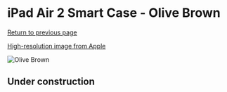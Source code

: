 # iPad Air 2 Smart Case - Olive Brown

[Return to previous page](/ipad_air)

[High-resolution image from Apple](https://store.storeimages.cdn-apple.com/8756/as-images.apple.com/is/MGTR2?wid=4500&hei=4500&fmt=png)

<div style="width: 512px"><img src="/almost_uncompressed/MGTR2.webp" alt="Olive Brown"></div>

## Under construction
